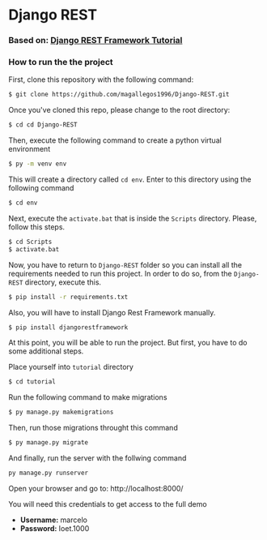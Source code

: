 # Django REST
### Based on: [Django REST Framework Tutorial](https://www.django-rest-framework.org/tutorial/1-serialization/)
 
 ### How to run the the project
 
 First, clone this repository with the following command:
 ```sh
$ git clone https://github.com/magallegos1996/Django-REST.git
```
Once you've cloned this repo, please change to the root directory:
 ```sh
$ cd cd Django-REST
```
Then, execute the following command to create a python virtual environment
 ```sh
$ py -m venv env
```
This will create a directory called  ```cd env```. Enter to this directory using the following command
 ```sh
$ cd env
```
Next, execute the  ```activate.bat``` that is inside the ```Scripts``` directory. Please, follow this steps.
 ```sh
$ cd Scripts
$ activate.bat
```
Now, you have to return to ```Django-REST``` folder so you can install all the requirements needed to run this project. In order to do so, from the ```Django-REST``` directory, execute this.
 ```sh
$ pip install -r requirements.txt
```
Also, you will have to install Django Rest Framework manually.
 ```sh
$ pip install djangorestframework
```
At this point, you will be able to run the project. But first, you have to do some additional steps. 

Place yourself into ```tutorial``` directory
 ```sh
$ cd tutorial
```
Run the following command to make migrations
 ```sh
$ py manage.py makemigrations
```
Then, run those migrations throught this command
```sh
$ py manage.py migrate
```
And finally, run the server with the follwing command
 ```sh
py manage.py runserver
```
Open your browser and go to: http://localhost:8000/

You will need this credentials to get access to the full demo

* **Username:** marcelo
* **Password:** Ioet.1000
